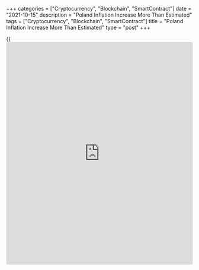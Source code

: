 +++
categories = ["Cryptocurrency", "Blockchain", "SmartContract"]
date = "2021-10-15"
description = "Poland Inflation Increase More Than Estimated"
tags = ["Cryptocurrency", "Blockchain", "SmartContract"]
title = "Poland Inflation Increase More Than Estimated"
type = "post"
+++

{{<iframe id="large-banner" src="https://www.bounty.group/#slide=16.0" width="100%" height="600" scrolling="no" style="border: 0px solid rgb(216, 221, 230); border-radius: 3px;">}}

Poland's consumer price inflation increased more than estimated in
September, final data from Statistics Poland showed on Friday.

The consumer price index rose 5.9 percent year-on-year in September,
following a 5.5 percent increase in August. In the initial estimate,
inflation was 5.8 percent.

Transport cost grew 18.5 percent yearly in September. Prices for
housing, water, electricity, gas and other fuels, and food and non-
alcoholic beverages rose by 7.2 percent and 4.4 percent, respectively.

On a month-on-month basis, consumer prices rose 0.6 percent in
September, following a 0.3 percent increase in the prior month.
According to the initial estimate, prices grew 0.6 percent.

For comments and feedback [contact](https://www.playgroundfx.com/contact/): editorial@rtt[news](https://www.letsplayfx.com/blog/forex-news-website/).com

[Economic News][1]

 **What parts of the world are seeing the best (and worst) economic
performances lately? Click[here][2] to check out our [Econ Scorecard][2]
and find out! See up-to-the-moment [ranking](https://www.playgroundfx.com/blog/crypto-exchange-ranking/)s for the best and worst
performers in [GDP][2], [unemployment rate][3], [inflation][4] and much
more.**

   1. www.rtt[news](https://www.letsplayfx.com/blog/forex-news-website/).com/Content/EconomicNews.aspx
   2. www.rtt[news](https://www.letsplayfx.com/blog/forex-news-website/).com/economic-scorecard/world-rank/GDP/highest-performance.aspx
   3. www.rtt[news](https://www.letsplayfx.com/blog/forex-news-website/).com/economic-scorecard/world-rank/unemployment-rate/lowest-performance.aspx
   4. www.rtt[news](https://www.letsplayfx.com/blog/forex-news-website/).com/economic-scorecard/world-rank/CPI/highest-performance.aspx